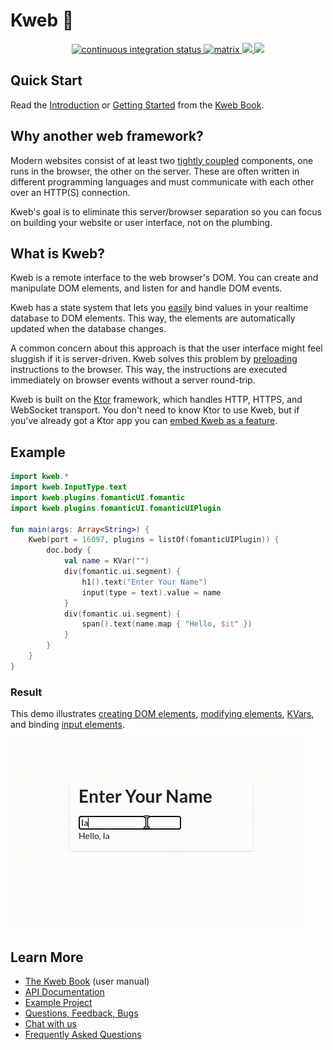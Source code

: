 # Kweb 🦆

<div align="center">
  <!-- Github Actions -->
  <a href="https://github.com/kwebio/kweb-core/actions/workflows/build.yml">
    <img src="https://img.shields.io/github/workflow/status/kwebio/kweb-core/build?label=tests&style=flat-square&logo=github%20actions&color=4a5e7d" alt="continuous integration status" />
  </a>
  <a href="https://matrix.to/#/#kweb:matrix.org">
    <img src="https://img.shields.io/badge/chat-matrix-blue?style=flat-square&logo=matrix&color=7d4a78" alt="matrix" />
  </a>
  <a href="https://docs.kweb.io/book/gettingstarted.html">
    <img src="https://img.shields.io/github/v/release/kwebio/kweb-core?label=dependency&sort=semver&style=flat-square&color=7d694a&logo=gradle&include_prereleases" />
  <a href="https://github.com/kwebio/kweb-core/blob/master/LICENSE">
    <img src="https://img.shields.io/github/license/kwebio/kweb-core?style=flat-square&logo=gnu&color=4a5e7d" \>
  </a>
</div>

## Quick Start

Read the [Introduction](https://docs.kweb.io/book/intro.html) or 
[Getting Started](https://docs.kweb.io/book/gettingstarted.html) from 
the [Kweb Book](https://docs.kweb.io/book/).

## Why another web framework?

Modern websites consist of at least two [tightly
coupled](https://en.wikipedia.org/wiki/Coupling_(computer_programming))
components, one runs in the browser, the other on the server. These are
often written in different programming languages and must communicate
with each other over an HTTP(S) connection.

Kweb's goal is to eliminate this server/browser separation so you can
focus on building your website or user interface, not on the plumbing.

## What is Kweb?

Kweb is a remote interface to the web browser's DOM. You can create and
manipulate DOM elements, and listen for and handle DOM events.

Kweb has a state system that lets you [easily](https://docs.kweb.io/book/state.html) 
bind values in your realtime database to DOM elements. This way, the 
elements are automatically updated when the database changes.

A common concern about this approach is that the user interface might feel
sluggish if it is server-driven. Kweb solves this problem by
[preloading](https://docs.kweb.io/en/latest/events.html#immediate-events)
instructions to the browser. This way, the instructions are executed
immediately on browser events without a server round-trip.

Kweb is built on the [Ktor](https://ktor.io/) framework, which handles
HTTP, HTTPS, and WebSocket transport. You don't need to know
Ktor to use Kweb, but if you've already got a Ktor app you can [embed
Kweb as a feature](https://github.com/kwebio/kweb-demos/blob/master/ktorFeature/src/FeatureApp.kt).

## Example

```kotlin
import kweb.*
import kweb.InputType.text
import kweb.plugins.fomanticUI.fomantic
import kweb.plugins.fomanticUI.fomanticUIPlugin

fun main(args: Array<String>) {
    Kweb(port = 16097, plugins = listOf(fomanticUIPlugin)) {
        doc.body {
            val name = KVar("")
            div(fomantic.ui.segment) {
                h1().text("Enter Your Name")
                input(type = text).value = name
            }
            div(fomantic.ui.segment) {
                span().text(name.map { "Hello, $it" })
            }
        }
    }
}
```

### Result

This demo illustrates [creating DOM elements](https://docs.kweb.io/book/dom.html#creating-dom-elements-and-fragments),
[modifying elements](https://docs.kweb.io/book/dom.html#adding-attributes), 
[KVars](https://docs.kweb.io/book/state.html#building-blocks), and binding 
[input elements](https://docs.kweb.io/book/dom.html#input-elements).

![video](readme-video.gif)

## Learn More

* [The Kweb Book](http://docs.kweb.io/book) (user manual)
* [API Documentation](https://docs.kweb.io/api)
* [Example Project](https://github.com/freenet/freenetorg-website/)
* [Questions, Feedback, Bugs](https://github.com/kwebio/kweb-core/issues)
* [Chat with us](https://matrix.to/#/#kweb:matrix.org)
* [Frequently Asked Questions](https://docs.kweb.io/book/faq.html)
